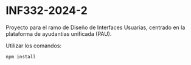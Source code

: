 # INF332-2024-2
Proyecto para el ramo de Diseño de Interfaces Usuarias, centrado en la plataforma de ayudantias unificada (PAU).

Utilizar los comandos:
```bash
npm install